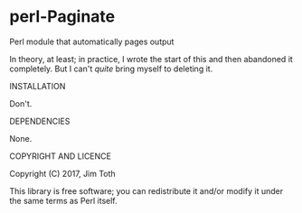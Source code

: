 perl-Paginate
=============

Perl module that automatically pages output

In theory, at least; in practice, I wrote the start of this and then abandoned
it completely.  But I can't *quite* bring myself to deleting it.


INSTALLATION

Don't.


DEPENDENCIES

None.


COPYRIGHT AND LICENCE

Copyright (C) 2017, Jim Toth

This library is free software; you can redistribute it and/or modify
it under the same terms as Perl itself.

